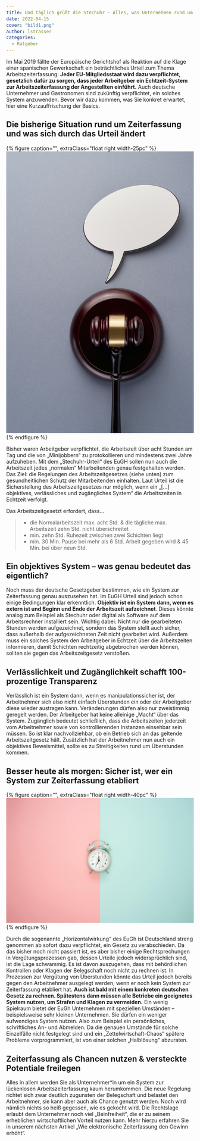 ```yaml
---
title: Und täglich grüßt die Stechuhr – Alles, was Unternehmen rund um das EuGH Urteil zur Zeiterfassung wissen müssen
date: 2022-04-15
cover: "bild1.png"
author: lstrasser
categories:
  - Ratgeber
---
```


Im Mai 2019 fällte der Europäische Gerichtshof als Reaktion auf die Klage einer spanischen Gewerkschaft ein
beträchtliches Urteil zum Thema Arbeitszeiterfassung: **Jeder EU-Mitgliedsstaat wird dazu verpflichtet, gesetzlich dafür
zu sorgen, dass jeder Arbeitgeber ein Echtzeit-System zur Arbeitszeiterfassung der Angestellten einführt.** Auch deutsche
Unternehmer und Gastronomen sind zukünftig verpflichtet, ein solches System anzuwenden. Bevor wir dazu kommen, was Sie
konkret erwartet, hier eine Kurzauffrischung der Basics.

## Die bisherige Situation rund um Zeiterfassung und was sich durch das Urteil ändert

{% figure caption="", extraClass="float right width-25pc" %}
<img src="bild4.jpg" />
{% endfigure %}

Bisher waren Arbeitgeber verpflichtet, die Arbeitszeit über acht Stunden am Tag und die von „Minijobbern“ zu
protokollieren und mindestens zwei Jahre aufzuheben. Mit dem „Stechuhr-Urteil“ des EuGH sollen nun auch die Arbeitszeit
jedes „normalen“ Mitarbeitenden genau festgehalten werden. Das Ziel: die Regelungen des Arbeitszeitgesetzes (siehe
unten) zum gesundheitlichen Schutz der Mitarbeitenden einhalten. Laut Urteil ist die Sicherstellung des
Arbeitszeitgesetzes nur möglich, wenn ein „[…] objektives, verlässliches und zugängliches System“ die Arbeitszeiten in
Echtzeit verfolgt.

Das Arbeitszeitgesetzt erfordert, dass…

> - die Normalarbeitszeit max. acht Std. & die tägliche max. Arbeitszeit zehn Std. nicht überschreitet
> - min. zehn Std. Ruhezeit zwischen zwei Schichten liegt
> - min. 30 Min. Pause bei mehr als 6 Std. Arbeit gegeben wird & 45 Min. bei über neun Std.

## Ein objektives System – was genau bedeutet das eigentlich?

Noch muss der deutsche Gesetzgeber bestimmen, wie ein System zur Zeiterfassung genau auszusehen hat. Im EuGH Urteil sind
jedoch schon einige Bedingungen klar erkenntlich. **Objektiv ist ein System dann, wenn es extern ist und Beginn und Ende
der Arbeitszeit aufzeichnet**. Dieses könnte analog zum Beispiel als Stechuhr oder digital als Software auf dem
Arbeitsrechner installiert sein. Wichtig dabei: Nicht nur die gearbeiteten Stunden werden aufgezeichnet, sondern das
System stellt auch sicher, dass außerhalb der aufgezeichneten Zeit nicht gearbeitet wird. Außerdem muss ein solches
System den Arbeitgeber in Echtzeit über die Arbeitszeiten informieren, damit Schichten rechtzeitig abgebrochen werden
können, sollten sie gegen das Arbeitszeitgesetz verstoßen.

## Verlässlichkeit und Zugänglichkeit schafft 100-prozentige Transparenz

Verlässlich ist ein System dann, wenn es manipulationssicher ist, der Arbeitnehmer sich also nicht einfach Überstunden
ein oder der Arbeitgeber diese wieder austragen kann. Veränderungen dürfen also nur zweistimmig geregelt werden. Der
Arbeitgeber hat keine alleinige „Macht“ über das System. Zugänglich bedeutet schließlich, dass die Arbeitszeiten
jederzeit vom Arbeitnehmer sowie von kontrollierenden Instanzen einsehbar sein müssen. So ist klar nachvollziehbar, ob
ein Betrieb sich an das geltende Arbeitszeitgesetz hält. Zusätzlich hat der Arbeitnehmer nun auch ein objektives
Beweismittel, sollte es zu Streitigkeiten rund um Überstunden kommen.

## Besser heute als morgen: Sicher ist, wer ein System zur Zeiterfassung etabliert

{% figure caption="", extraClass="float right width-40pc" %}
<img src="bild3.jpg" />
{% endfigure %}

Durch die sogenannte „Horizontalwirkung“ des EuGh ist Deutschland streng genommen ab sofort dazu verpflichtet, ein
Gesetz zu verabschieden. Da das bisher noch nicht passiert ist, es aber bisher einige Rechtsprechungen in
Vergütungsprozessen gab, dessen Urteile jedoch widersprüchlich sind, ist die Lage schwammig. Es ist davon auszugehen,
dass mit behördlichen Kontrollen oder Klagen der Belegschaft noch nicht zu rechnen ist. In Prozessen zur Vergütung von
Überstunden könnte das Urteil jedoch bereits gegen den Arbeitnehmer ausgelegt werden, wenn er noch kein System zur
Zeiterfassung etabliert hat. **Auch ist bald mit einem konkreten deutschen Gesetz zu rechnen. Spätestens dann müssen alle
Betriebe ein geeignetes System nutzen, um Strafen und Klagen zu vermeiden.** Ein wenig Spielraum bietet der EuGh
Unternehmen mit speziellen Umständen – beispielsweise sehr kleinen Unternehmen. Sie dürfen ein weniger aufwendiges
System nutzen. Also zum Beispiel ein persönliches, schriftliches An- und Abmelden. Da die genauen Umstände für solche
Einzelfälle nicht festgelegt sind und ein „Zettelwirtschaft-Chaos“ spätere Probleme vorprogrammiert, ist von einer
solchen „Halblösung“ abzuraten.

## Zeiterfassung als Chancen nutzen & versteckte Potentiale freilegen

Alles in allem werden Sie als Unternehmer\*in um ein System zur lückenlosen Arbeitszeiterfassung kaum herumkommen. Die
neue Regelung richtet sich zwar deutlich zugunsten der Belegschaft und belastet den Arbeitnehmer, sie kann aber auch als
Chance genutzt werden. Noch wird nämlich nichts so heiß gegessen, wie es gekocht wird. Die Rechtslage erlaubt dem
Unternehmer noch viel „Beinfreiheit“, die er zu seinem erheblichen wirtschaftlichen Vorteil nutzen kann. Mehr hierzu
erfahren Sie in unserem nächsten Artikel „Wie elektronische Zeiterfassung den Gewinn erhöht“.

